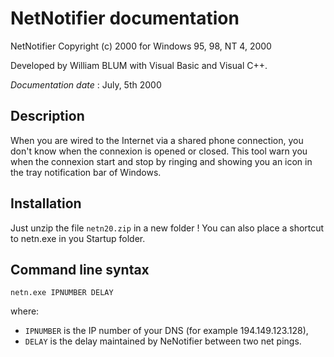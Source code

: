 NetNotifier documentation
=========================

NetNotifier Copyright (c) 2000 for Windows 95, 98, NT 4, 2000

Developed by William BLUM with Visual Basic and Visual C++.

*Documentation date* : July, 5th 2000

Description
-----------

When you are wired to the Internet via a shared phone connection, you don't know when the connexion is opened or closed. This tool warn you when the connexion start and stop by ringing and showing you an icon in the tray notification bar of Windows.

Installation
------------

Just unzip the file `netn20.zip` in a new folder ! You can also place a shortcut to netn.exe in you Startup folder.

Command line syntax
-------------------

    netn.exe IPNUMBER DELAY

where:

* `IPNUMBER` is the IP number of your DNS (for example 194.149.123.128),
* `DELAY` is the delay maintained by NeNotifier between two net pings.


